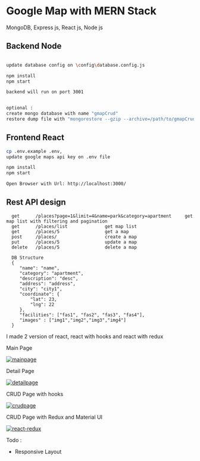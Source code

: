 # Google Map with MERN Stack

MongoDB, Express js, React js, Node js


## Backend Node

```bash

update database config on \config\database.config.js

npm install
npm start

backend will run on port 3001


optional : 
create mongo database with name "gmapCrud"
restore dump file with "mongorestore --gzip --archive=/path/to/gmapCrud.archive"

```


## Frontend React

```bash
cp .env.example .env, 
update google maps api key on .env file

npm install
npm start

Open Browser with Url: http://localhost:3000/

```

## Rest API design

```
  get      /places?page=1&limit=4&name=park&category=apartment     get map list with filtering and pagination
  get      /places/list              get map list
  get      /places/5                 get a map
  post     /places/                  create a map
  put      /places/5                 update a map
  delete   /places/5                 delete a map
    
  DB Structure
  {
     "name": "name",
     "category": "apartment",
     "description": "desc",
     "address": "address",
     "city": "city1",
     "coordinate": {
         "lat": 23,
         "lng": 22
     },
     "facilities": ["fas1", "fas2", "fas3", "fas4"],
     "images" : ["img1","img2","img3","img4"]
  }
```


I made 2 version of react, react with hooks and react with redux


Main Page

<a href="https://ibb.co/WVH1G97"><img src="https://i.ibb.co/XYWTjB6/mainpage.png" alt="mainpage" border="0"></a>




Detail Page


<a href="https://ibb.co/M7Zybpc"><img src="https://i.ibb.co/bXQjxLs/detailpage.png" alt="detailpage" border="0"></a>



CRUD Page with hooks

<a href="https://ibb.co/xhH8jjQ"><img src="https://i.ibb.co/dBgJ22y/crudpage.png" alt="crudpage" border="0"></a>



CRUD Page with Redux and Material UI

<a href="https://ibb.co/KKnzF3K"><img src="https://i.ibb.co/QD0jr1D/react-redux.png" alt="react-redux" border="0" /></a>



Todo : 
- Responsive Layout


